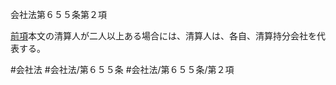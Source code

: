 会社法第６５５条第２項

[前項](会社法＿＿＿＿第６５５条第１項)本文の清算人が二人以上ある場合には、清算人は、各自、清算持分会社を代表する。

#会社法
#会社法/第６５５条
#会社法/第６５５条/第２項
